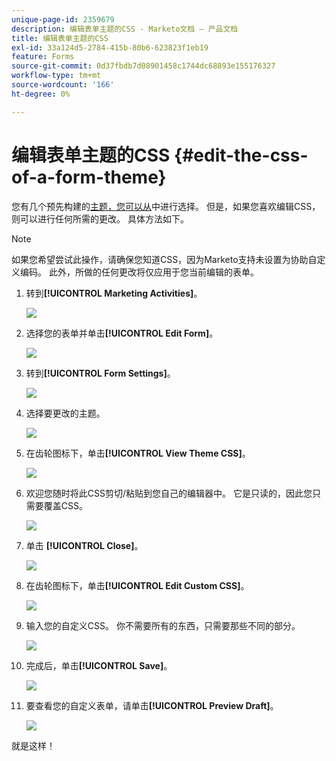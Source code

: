 ```yaml
---
unique-page-id: 2359679
description: 编辑表单主题的CSS - Marketo文档 — 产品文档
title: 编辑表单主题的CSS
exl-id: 33a124d5-2784-415b-80b6-623823f1eb19
feature: Forms
source-git-commit: 0d37fbdb7d08901458c1744dc68893e155176327
workflow-type: tm+mt
source-wordcount: '166'
ht-degree: 0%

---
```


# 编辑表单主题的CSS {#edit-the-css-of-a-form-theme}

您有几个预先构建的[主题，您可以从](/help/marketo/product-docs/demand-generation/forms/creating-a-form/select-a-form-theme.md)中进行选择。 但是，如果您喜欢编辑CSS，则可以进行任何所需的更改。 具体方法如下。

>[!NOTE]
>
>如果您希望尝试此操作，请确保您知道CSS，因为Marketo支持未设置为协助自定义编码。 此外，所做的任何更改将仅应用于您当前编辑的表单。

1. 转到&#x200B;**[!UICONTROL Marketing Activities]**。

   ![](assets/login-marketing-activities-5.png)

1. 选择您的表单并单击&#x200B;**[!UICONTROL Edit Form]**。

   ![](assets/image2014-9-15-14-3a37-3a7.png)

1. 转到&#x200B;**[!UICONTROL Form Settings]**。

   ![](assets/image2014-9-15-14-3a37-3a42.png)

1. 选择要更改的主题。

   ![](assets/image2014-9-15-14-3a37-3a54.png)

1. 在齿轮图标下，单击&#x200B;**[!UICONTROL View Theme CSS]**。

   ![](assets/image2014-9-15-14-3a38-3a18.png)

1. 欢迎您随时将此CSS剪切/粘贴到您自己的编辑器中。 它是只读的，因此您只需要覆盖CSS。

   ![](assets/image2014-9-15-14-3a38-3a29.png)

1. 单击 **[!UICONTROL Close]**。

   ![](assets/image2014-9-15-14-3a38-3a46.png)

1. 在齿轮图标下，单击&#x200B;**[!UICONTROL Edit Custom CSS]**。

   ![](assets/image2014-9-15-14-3a39-3a5.png)

1. 输入您的自定义CSS。 你不需要所有的东西，只需要那些不同的部分。

   ![](assets/image2014-9-15-14-3a39-3a21.png)

1. 完成后，单击&#x200B;**[!UICONTROL Save]**。

   ![](assets/image2014-9-15-14-3a39-3a30.png)

1. 要查看您的自定义表单，请单击&#x200B;**[!UICONTROL Preview Draft]**。

   ![](assets/image2014-9-15-14-3a39-3a50.png)

就是这样！
